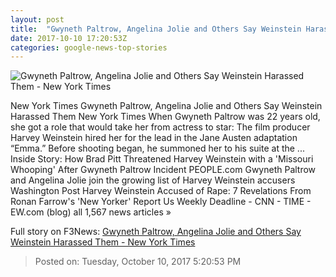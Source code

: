 ```yaml
---
layout: post
title:  "Gwyneth Paltrow, Angelina Jolie and Others Say Weinstein Harassed Them - New York Times"
date: 2017-10-10 17:20:53Z
categories: google-news-top-stories
---
```


![Gwyneth Paltrow, Angelina Jolie and Others Say Weinstein Harassed Them - New York Times](https://static01.nyt.com/images/2017/10/10/us/00Actresses1/00Actresses1-facebookJumbo.jpg)

New York Times Gwyneth Paltrow, Angelina Jolie and Others Say Weinstein Harassed Them New York Times When Gwyneth Paltrow was 22 years old, she got a role that would take her from actress to star: The film producer Harvey Weinstein hired her for the lead in the Jane Austen adaptation “Emma.” Before shooting began, he summoned her to his suite at the ... Inside Story: How Brad Pitt Threatened Harvey Weinstein with a 'Missouri Whooping' After Gwyneth Paltrow Incident PEOPLE.com Gwyneth Paltrow and Angelina Jolie join the growing list of Harvey Weinstein accusers Washington Post Harvey Weinstein Accused of Rape: 7 Revelations From Ronan Farrow's 'New Yorker' Report Us Weekly Deadline - CNN - TIME - EW.com (blog) all 1,567 news articles »


Full story on F3News: [Gwyneth Paltrow, Angelina Jolie and Others Say Weinstein Harassed Them - New York Times](http://www.f3nws.com/n/R2fmc)

> Posted on: Tuesday, October 10, 2017 5:20:53 PM
